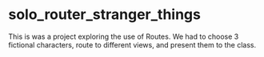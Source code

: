 # solo_router_stranger_things

This is was a project exploring the use of Routes. We had to choose 3 fictional characters, route to different views, and present them to the class.
